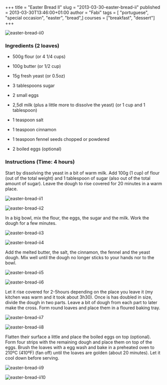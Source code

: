 +++
title = "Easter Bread II"
slug = "2013-03-30-easter-bread-ii"
published = 2013-03-30T13:46:00+01:00
author = "Fabi"
tags = [ "portuguese", "special occasion", "easter", "bread",]
courses = ["breakfast", "dessert"]
+++

<!-- check the apple tarts file for more information on how to format your recipes -->
![easter-bread-ii0](/images/2013-03-30-easter-bread-ii-IMG_2892.JPG)

<h3>Ingredients (<span class="yield">2 loaves</span>)</h3>

-   500g flour (or 4 1/4 cups)
-   100g butter (or 1/2 cup)
-   15g fresh yeast (or 0.5oz)
-   3 tablespoons sugar
-   2 small eggs
-   2,5dl milk (plus a little more to dissolve the yeast) (or 1 cup and 1 tablespoon)
-   1 teaspoon salt
-   1 teaspoon cinnamon
-   1 teaspoon fennel seeds chopped or powdered
-   2 boiled eggs (optional)

<h3>Instructions (Time: <span class="duration">4 hours</span>)</h3>

Start by dissolving the yeast in a bit of warm milk. Add 100g (1 cup) of flour (out of the total weight) and 1 tablespoon of sugar (also out of the total amount of sugar). Leave the dough to rise covered for 20 minutes in a warm place.

![easter-bread-ii1](/images/2013-03-30-easter-bread-ii-P1040229.JPG)

![easter-bread-ii2](/images/2013-03-30-easter-bread-ii-P1040230.JPG)

In a big bowl, mix the flour, the eggs, the sugar and the milk. Work the dough for a few minutes.

![easter-bread-ii3](/images/2013-03-30-easter-bread-ii-P1040231.JPG)

![easter-bread-ii4](/images/2013-03-30-easter-bread-ii-P1040232.JPG)

Add the melted butter, the salt, the cinnamon, the fennel and the yeast dough. Mix well until the dough no longer sticks to your hands nor to the bowl.

![easter-bread-ii5](/images/2013-03-30-easter-bread-ii-P1040234.JPG)

![easter-bread-ii6](/images/2013-03-30-easter-bread-ii-P1040235.JPG)

Let it rise covered for 2-5hours depending on the place you leave it (my kitchen was warm and it took about 3h30). Once is has doubled in size, divide the dough in two parts. Leave a bit of dough from each part to later make the cross. Form round loaves and place them in a floured baking tray.

![easter-bread-ii7](/images/2013-03-30-easter-bread-ii-P1040236.JPG)

![easter-bread-ii8](/images/2013-03-30-easter-bread-ii-P1040237.JPG)

Flatten their surface a little and place the boiled eggs on top (optional). Form four strips with the remaining dough and place them on top of the eggs. Brush the loaves with a egg wash and bake in a preheated oven to 210ºC (410ºF) (fan off) until the loaves are golden (about 20 minutes). Let it cool down before serving.

![easter-bread-ii9](/images/2013-03-30-easter-bread-ii-IMG_2894.JPG)

![easter-bread-ii10](/images/2013-03-30-easter-bread-ii-IMG_2895.JPG)
